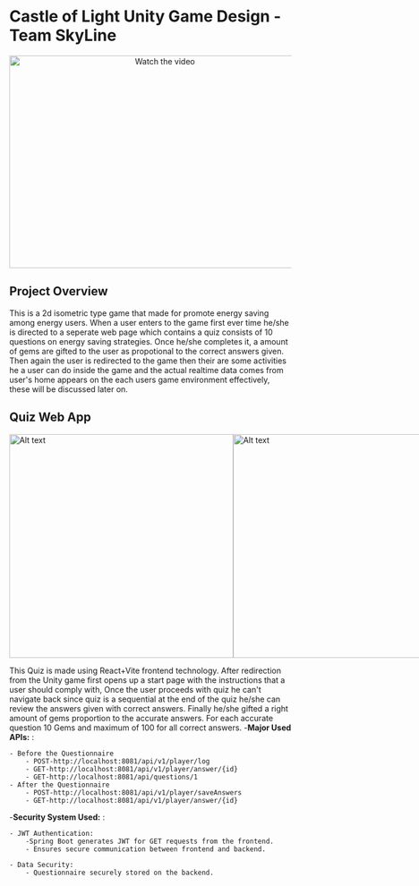 # Castle of Light Unity Game Design - Team SkyLine

<div align="center">
<a href="https://www.youtube.com/watch?v=I8CCBwNVUak">
  <img src="https://img.youtube.com/vi/I8CCBwNVUak/0.jpg" width="540" height="380" alt="Watch the video">
</a>
</div>

## Project Overview

This is a 2d isometric type game that made for promote energy saving among energy users. When a user enters to the game first ever time he/she is directed to a seperate web page which contains a quiz consists of 10 questions on energy saving strategies. Once he/she completes it, a amount of gems are gifted to the user as propotional to the correct answers given. Then again the user is redirected to the game then their are some activities he a user can do inside the game and the actual realtime data comes from user's home appears on the each users game environment effectively, these will be discussed later on.


## Quiz Web App
<div style="display: flex; justify-content: space-between; align-items: center;">
  <img src="https://drive.google.com/uc?id=1W51LEwKUBYpgmqBDI1NgVDs2BsOCWE0e" alt="Alt text" width="400">
  <img src="https://drive.google.com/uc?id=1Hbc6uWI94baHjARSk_FiNDUvrz3B1WtY" alt="Alt text" width="400">
  <img src="https://drive.google.com/uc?id=1toO5KQ29jI_r5wWKdSk3tRLeieulmraV" alt="Alt text" width="400">
  <img src="https://drive.google.com/uc?id=1EwqVZkdTaDy3l4VqktfMRt9b3GgQ5zHQ" alt="Alt text" width="400">
</div>

This Quiz is made using React+Vite frontend technology. After redirection from the Unity game first opens up a start page with the instructions that a user should comply with, Once the user proceeds with quiz he can't navigate back since quiz is a sequential at the end of the quiz he/she can review the answers given with correct answers. Finally he/she gifted a right amount of gems proportion to the accurate answers. For each accurate question 10 Gems and maximum of 100 for all correct answers.
-**Major Used APIs:** :

    - Before the Questionnaire
        - POST-http://localhost:8081/api/v1/player/log
        - GET-http://localhost:8081/api/v1/player/answer/{id}
        - GET-http://localhost:8081/api/questions/1
    - After the Questionnaire
        - POST-http://localhost:8081/api/v1/player/saveAnswers
        - GET-http://localhost:8081/api/v1/player/answer/{id}

-**Security System Used:** :

    - JWT Authentication:
        -Spring Boot generates JWT for GET requests from the frontend.
        - Ensures secure communication between frontend and backend.

    - Data Security:
        - Questionnaire securely stored on the backend.
